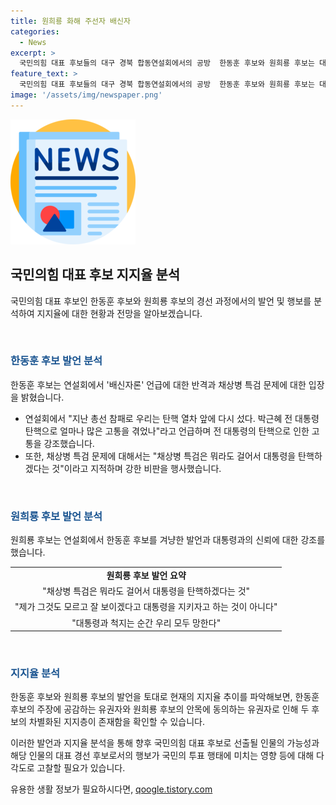 ```yaml
---
title: 원희룡 화해 주선자 배신자
categories:
  - News
excerpt: >
  국민의힘 대표 후보들의 대구 경북 합동연설회에서의 공방  한동훈 후보와 원희룡 후보는 대전 열린 제4차 전당대회 대구·경북 합동연설회에서 배신자론 논란에 휩싸였다. 원후보는 탄핵은 결코 안돼고 강조하며 한 후보를 비판했고, 당 대표는 대통령과 신뢰가 있어야라며 자신의 강점을 언급하며 지지를 호소했다. 논란 속에서 대면통화로 양대 후보의 결정적인 입장을 확인할 수 있었다.
feature_text: >
  국민의힘 대표 후보들의 대구 경북 합동연설회에서의 공방  한동훈 후보와 원희룡 후보는 대전 열린 제4차 전당대회 대구·경북 합동연설회에서 배신자론 논란에 휩싸였다. 원후보는 탄핵은 결코 안돼고 강조하며 한 후보를 비판했고, 당 대표는 대통령과 신뢰가 있어야라며 자신의 강점을 언급하며 지지를 호소했다. 논란 속에서 대면통화로 양대 후보의 결정적인 입장을 확인할 수 있었다.
image: '/assets/img/newspaper.png'
---
```


<p><img src="/assets/img/newspaper.png" alt="kimp 속보" /></p>

<h2 data-ke-size="size26">국민의힘 대표 후보 지지율 분석</h2>

<p>국민의힘 대표 후보인 한동훈 후보와 원희룡 후보의 경선 과정에서의 발언 및 행보를 분석하여 지지율에 대한 현황과 전망을 알아보겠습니다.</p>

<p data-ke-size="size16">&nbsp;</p>

<h3><b><span style="color: #1a5490;">한동훈 후보 발언 분석</span></b></h3>

<p>한동훈 후보는 연설회에서 '배신자론' 언급에 대한 반격과 채상병 특검 문제에 대한 입장을 밝혔습니다.</p>

<ul>
  <li>연설회에서 "지난 총선 참패로 우리는 탄핵 열차 앞에 다시 섰다. 박근혜 전 대통령 탄핵으로 얼마나 많은 고통을 겪었나"라고 언급하며 전 대통령의 탄핵으로 인한 고통을 강조했습니다.</li>
  <li>또한, 채상병 특검 문제에 대해서는 "채상병 특검은 뭐라도 걸어서 대통령을 탄핵하겠다는 것"이라고 지적하며 강한 비판을 행사했습니다.</li>
</ul>

<p data-ke-size="size16">&nbsp;</p>

<h3><b><span style="color: #1a5490;">원희룡 후보 발언 분석</span></b></h3>

<p>원희룡 후보는 연설회에서 한동훈 후보를 겨냥한 발언과 대통령과의 신뢰에 대한 강조를 했습니다.</p>

<table>
  <tr>
    <td style="text-align: center; height: 17px;"><b>원희룡 후보 발언 요약</b></td>
  </tr>
  <tr>
    <td style="text-align: center; height: 17px;">"채상병 특검은 뭐라도 걸어서 대통령을 탄핵하겠다는 것"</td>
  </tr>
  <tr>
    <td style="text-align: center; height: 17px;">"제가 그것도 모르고 잘 보이겠다고 대통령을 지키자고 하는 것이 아니다"</td>
  </tr>
  <tr>
    <td style="text-align: center; height: 17px;">"대통령과 척지는 순간 우리 모두 망한다"</td>
  </tr>
</table>

<p data-ke-size="size16">&nbsp;</p>

<h3><b><span style="color: #1a5490;">지지율 분석</span></b></h3>

<p>한동훈 후보와 원희룡 후보의 발언을 토대로 현재의 지지율 추이를 파악해보면, 한동훈 후보의 주장에 공감하는 유권자와 원희룡 후보의 안목에 동의하는 유권자로 인해 두 후보의 차별화된 지지층이 존재함을 확인할 수 있습니다.</p>

<p>이러한 발언과 지지율 분석을 통해 향후 국민의힘 대표 후보로 선출될 인물의 가능성과 해당 인물의 대표 경선 후보로서의 행보가 국민의 투표 행태에 미치는 영향 등에 대해 다각도로 고찰할 필요가 있습니다.</p>
유용한 생활 정보가 필요하시다면, <a href="https://qoogle.tistory.com" rel="dofollow">qoogle.tistory.com</a>


